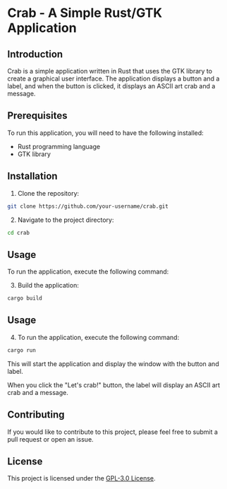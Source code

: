 # Crab - A Simple Rust/GTK Application

## Introduction
Crab is a simple application written in Rust that uses the GTK library to create a graphical user interface. The application displays a button and a label, and when the button is clicked, it displays an ASCII art crab and a message.

## Prerequisites
To run this application, you will need to have the following installed:

- Rust programming language
- GTK library

## Installation
1. Clone the repository:
```bash
git clone https://github.com/your-username/crab.git
```

2. Navigate to the project directory:
```bash
cd crab
```
## Usage
To run the application, execute the following command:

3. Build the application:
```bash
cargo build
```

## Usage
4. To run the application, execute the following command:
```bash
cargo run
```

This will start the application and display the window with the button and label.

When you click the "Let's crab!" button, the label will display an ASCII art crab and a message.

## Contributing
If you would like to contribute to this project, please feel free to submit a pull request or open an issue.

## License
This project is licensed under the [GPL-3.0 License](LICENSE).


